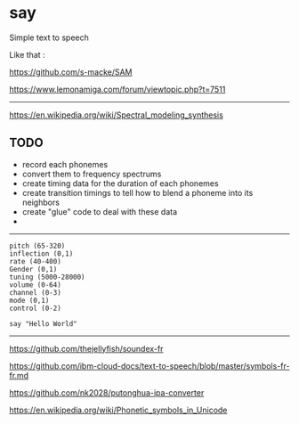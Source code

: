 # say
Simple text to speech

Like that :

https://github.com/s-macke/SAM

https://www.lemonamiga.com/forum/viewtopic.php?t=7511

***

https://en.wikipedia.org/wiki/Spectral_modeling_synthesis

## TODO
- record each phonemes
- convert them to frequency spectrums
- create timing data for the duration of each phonemes
- create transition timings to tell how to blend a phoneme into its neighbors
- create "glue" code to deal with these data
- 
***
```
pitch (65-320)
inflection (0,1)
rate (40-400)
Gender (0,1)
tuning (5000-28000) 
volume (0-64) 
channel (0-3)
mode (0,1)
control (0-2)
```

```
say "Hello World"

```

***

https://github.com/thejellyfish/soundex-fr

https://github.com/ibm-cloud-docs/text-to-speech/blob/master/symbols-fr-fr.md

https://github.com/nk2028/putonghua-ipa-converter

https://en.wikipedia.org/wiki/Phonetic_symbols_in_Unicode


